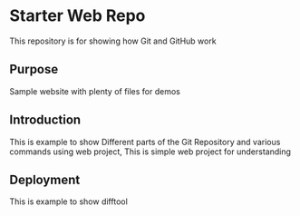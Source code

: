 # Starter Web Repo

This repository is for showing how Git and GitHub work

## Purpose

Sample website with plenty of files for demos

##  Introduction

This is example to show Different parts of the Git Repository and various commands using web project, This is simple web project for understanding 

##  Deployment

This is example to show difftool 